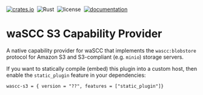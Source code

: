 
[![crates.io](https://img.shields.io/crates/v/wascc-s3.svg)](https://crates.io/crates/wascc-s3)&nbsp;
![Rust](https://github.com/wascc/s3-provider/workflows/Rust/badge.svg)&nbsp;
![license](https://img.shields.io/crates/l/wascc-s3.svg)&nbsp;
[![documentation](https://docs.rs/wascc-redis/badge.svg)](https://docs.rs/wascc-s3)

# waSCC S3 Capability Provider

A native capability provider for waSCC that implements the `wascc:blobstore` protocol for Amazon S3 and S3-compliant (e.g. `minio`) storage servers.

If you want to statically compile (embed) this plugin into a custom host, then enable the `static_plugin` feature in your dependencies:

```
wascc-s3 = { version = "??", features = ["static_plugin"]}
```
